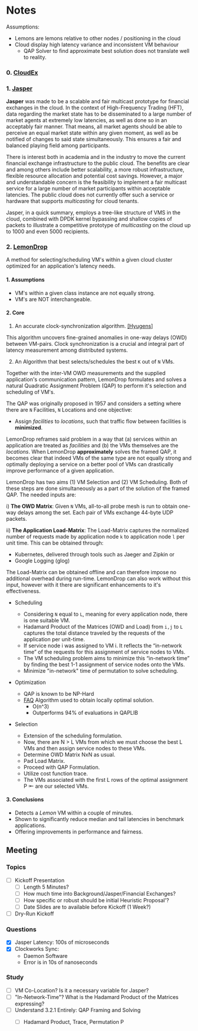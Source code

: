 # Notes

Assumptions: 

- Lemons are lemons relative to other nodes / positioning in the cloud
- Cloud display high latency variance and inconsistent VM behaviour 
    - QAP Solver to find approximate best solution does not translate well to reality.

### 0. [CloudEx](https://www.sigops.org/s/conferences/hotos/2021/papers/hotos21-s06-ghalayini.pdf)

### 1. [Jasper](https://arxiv.org/abs/2402.09527)

__Jasper__ was made to be a scalable and fair multicast prototype for financial exchanges in the cloud. In the context of High-Frequency Trading (HFT), data regarding the market state has to be disseminated to a large number of market agents at extremely low latencies, as well as done so in an acceptably fair manner. That means, all market agents should be able to perceive an equal market state within any given moment, as well as be notified of changes to said state simultaneously. This ensures a fair and balanced playing field among participants.

There is interest both in academia and in the industry to move the current financial exchange infrastructure to the public cloud. The benefits are clear and among others include better scalability, a more robust infrastructure, flexible resource allocation and potential cost savings. However, a major and understandable concern is the feasibility to implement a fair multicast service for a large number of market participants within acceptable latencies. The public cloud does not currently offer such a service or hardware that supports _multicasting_ for cloud tenants.

Jasper, in a quick summary, employs a tree-like structure of VMS in the cloud, combined with DPDK kernel bypassing and shallow copies of packets to illustrate a competitive prototype of _multicasting_ on the cloud up to 1000 and even 5000 recipients.

### 2. [LemonDrop](https://searchworks.stanford.edu/view/14423035)
A method for selecting/scheduling VM's within a given cloud cluster optimized for an application's latency needs.

#### 1. Assumptions
- VM's within a given class instance are not equally strong.
- VM's are NOT interchangeable.

#### 2. Core
1. An accurate clock-synchronization algorithm. [[Hyugens]](https://www.usenix.org/system/files/conference/nsdi18/nsdi18-geng.pdf)

This algorithm uncovers fine-grained anomalies in one-way delays (OWD) between VM-pairs. Clock synchronization is a crucial 
and integral part of latency measurement among distributed systems.

2. An Algorithm that best selects/schedules the best `K` out of `N` VMs.

Together with the inter-VM OWD measurements and the supplied application's communication pattern, LemonDrop 
formulates and solves a natural Quadratic Assignment Problem (QAP) to perform it's selection and scheduling of 
VM's.

The QAP was originally proposed in 1957 and considers a setting where there are `N` Facilities, `N` Locations and one
objective: 

- Assign _facilities_ to _locations_, such that traffic flow between facilities is __minimized__.

LemonDrop reframes said problem in a way that (a) services within an application are treated as 
_facilities_ and (b) the VMs themselves are the _locations_. When LemonDrop __approximately__ solves 
the framed QAP, it becomes clear that indeed VMs of the same type are not equally strong and optimally 
deploying a service on a better pool of VMs can drastically improve performance of a given application.

LemonDrop has two aims (1) VM Selection and (2) VM Scheduling. Both of these steps are done 
simultaneously  as a part of the solution of the framed QAP. The needed inputs are: 

i) __The OWD Matrix__:
Given `N` VMs, all-to-all probe mesh is run to obtain one-way delays among the set. Each pair 
of VMs exchange 44-byte UDP packets.

ii) __The Application Load-Matrix__: The Load-Matrix captures the normalized number of requests
made by application node `k` to application node `l` per unit time. This can be obtained through:
+ Kubernetes, delivered through tools such as Jaeger and Zipkin or
+ Google Logging (glog)

The Load-Matrix can be obtained offline and can therefore impose no additional overhead during run-time. LemonDrop 
can also work without this input, however with it there are significant enhancements to it's effectiveness.

- Scheduling
    + Considering `N` equal to `L`, meaning for every application node, there is one suitable VM.
    + Hadamard Product of the Matrices (OWD and Load) from `i,j` to `L` captures the total distance traveled by the requests of the application per unit-time.
    + If service node i was assigned to VM i. It reflects the “in-network time” of the requests for this assignment of service nodes to VMs.
    + The VM scheduling problem aims to minimize this “in-network time” by finding the best 1-1 assignment of service nodes onto the VMs.
    + Minimize "in-network" time of permutation to solve scheduling.

- Optimization 
    + QAP is known to be NP-Hard
    + [FAQ](https://journals.plos.org/plosone/article?id=10.1371/journal.pone.0121002) Algorithm used to obtain locally optimal solution.
        - O(n^3)
        - Outperforms 94% of evaluations in QAPLIB
- Selection
    + Extension of the scheduling formulation.
    + Now, there are  N > L VMs from which we must choose the best L VMs and then assign service nodes to these VMs.
    + Determine OWD Matrix NxN as usual.
    + Pad Load Matrix.
    + Proceed with QAP Formulation. 
    + Utilize cost function trace. 
    + The VMs associated with the first L rows of the optimal assignment P ⇤ are our selected VMs.

#### 3. Conclusions
- Detects a _Lemon_ VM within a couple of minutes.
- Shown to significantly reduce median and tail latencies in benchmark applications.
- Offering improvements in performance and fairness.


## Meeting

### Topics
- [ ] Kickoff Presentation
    - [ ] Length 5 Minutes?
    - [ ] How much time into Background/Jasper/Financial Exchanges?
    - [ ] How specific or robust should be initial Heuristic Proposal'?
    - [ ] Date Slides are to available before Kickoff (1 Week?)
- [ ] Dry-Run Kickoff

### Questions
- [X] Jasper Latency: 100s of microseconds 
- [X] Clockworks Sync: 
    - Daemon Software 
    - Error is in 10s of nanoseconds 

### Study
- [ ] VM Co-Location? Is it a necessary variable for Jasper?
- [ ] "In-Network-Time"? What is the Hadamard Product of the Matrices expressing?
- [ ] Understand 3.2.1 Entirely: QAP Framing and Solving
    - [ ] Hadamard Product, Trace, Permutation P


